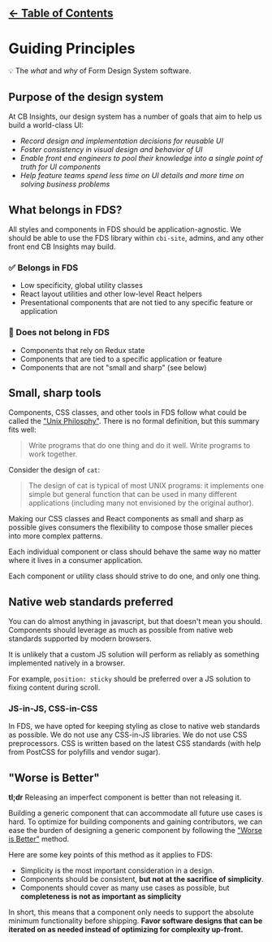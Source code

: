 [&larr; Table of Contents](../CONTRIBUTING.md)
-----

# Guiding Principles
💡 The _what_ and _why_ of Form Design System software.

## Purpose of the design system
At CB Insights, our design system has a number of goals that aim to help us build a
world-class UI:

- _Record design and implementation decisions for reusable UI_
- _Foster consistency in visual design and behavior of UI_
- _Enable front end engineers to pool their knowledge into a single point of truth for UI components_
- _Help feature teams spend less time on UI details and more time on solving business problems_

## What belongs in FDS?
All styles and components in FDS should be application-agnostic. We should be able to use
the FDS library within `cbi-site`, admins, and any other front end CB Insights may build.

### ✅ Belongs in FDS
- Low specificity, global utility classes
- React layout utilities and other low-level React helpers
- Presentational components that are not tied to any specific feature or application

### 🚫 Does not belong in FDS
- Components that rely on Redux state
- Components that are tied to a specific application or feature
- Components that are not "small and sharp" (see below)

## Small, sharp tools
Components, CSS classes, and other tools in FDS follow what could be called the ["Unix
Philosphy"](https://en.wikipedia.org/wiki/Unix_philosophy). There is no formal definition, but this summary fits well:

> Write programs that do one thing and do it well. Write programs to work together.

Consider the design of `cat`:

> The design of cat is typical of most UNIX programs: it implements one simple but general function that can be used in many different applications (including many not envisioned by the original author).

Making our CSS classes and React components as small and sharp as possible gives consumers
the flexibility to compose those smaller pieces into more complex patterns.

Each individual component or class should behave the same way no matter where it lives in a
consumer application.

Each component or utility class should strive to do one, and only one thing.


## Native web standards preferred
You can do almost anything in javascript, but that doesn't mean you should. Components
should leverage as much as possible from native web standards supported by modern
browsers.

It is unlikely that a custom JS solution will perform as reliably as something implemented
natively in a browser.

For example, `position: sticky` should be preferred over a JS solution to fixing content
during scroll.

### JS-in-JS, CSS-in-CSS
In FDS, we have opted for keeping styling as close to native web standards as possible.
We do not use any CSS-in-JS libraries. We do not use CSS preprocessors. CSS is written
based on the latest CSS standards (with help from PostCSS for polyfills and vendor sugar).


## "Worse is Better"

**tl;dr** Releasing an imperfect component is better than not releasing it.

Building a generic component that can accommodate all future use cases is hard. To
optimize for building components and gaining contributors, we can ease the burden of
designing a generic component by following the ["Worse is Better"](https://en.wikipedia.org/wiki/Worse_is_better) method.

Here are some key points of this method as it applies to FDS:
- Simplicity is the most important consideration in a design.
- Components should be consistent, **but not at the sacrifice of simplicity**.
- Components should cover as many use cases as possible, but **completeness is not as important as simplicity**

In short, this means that a component only needs to support the absolute minimum functionality
before shipping. **Favor software designs that can be iterated on as needed instead of optimizing for
complexity up-front.**

